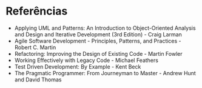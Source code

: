 # Referências

* Applying UML and Patterns: An Introduction to Object-Oriented Analysis and Design and Iterative Development (3rd Edition) - Craig Larman
* Agile Software Development - Principles, Patterns, and Practices - Robert C. Martin
* Refactoring: Improving the Design of Existing Code - Martin Fowler
* Working Effectively with Legacy Code - Michael Feathers
* Test Driven Development: By Example - Kent Beck
* The Pragmatic Programmer: From Journeyman to Master - Andrew Hunt and David Thomas